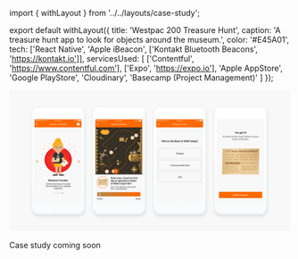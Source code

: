 import { withLayout } from '../../layouts/case-study';

export default withLayout({
  title: 'Westpac 200 Treasure Hunt',
  caption: 'A treasure hunt app to look for objects around the museum.',
  color: '#E45A01',
  tech: ['React Native', 'Apple iBeacon', ['Kontakt Bluetooth Beacons', 'https://kontakt.io']],
  servicesUsed: [
    ['Contentful', 'https://www.contentful.com'],
    ['Expo', 'https://expo.io'],
    'Apple AppStore',
    'Google PlayStore',
    'Cloudinary',
    'Basecamp (Project Management)'
  ]
});

<img className="img-fluid mb-5" src="/static/images/screen-treasurehunt.png" />

Case study coming soon
